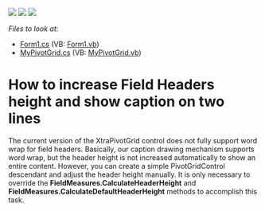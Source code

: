 <!-- default badges list -->
![](https://img.shields.io/endpoint?url=https://codecentral.devexpress.com/api/v1/VersionRange/128582217/15.1.4%2B)
[![](https://img.shields.io/badge/Open_in_DevExpress_Support_Center-FF7200?style=flat-square&logo=DevExpress&logoColor=white)](https://supportcenter.devexpress.com/ticket/details/E3526)
[![](https://img.shields.io/badge/📖_How_to_use_DevExpress_Examples-e9f6fc?style=flat-square)](https://docs.devexpress.com/GeneralInformation/403183)
<!-- default badges end -->
<!-- default file list -->
*Files to look at*:

* [Form1.cs](./CS/WindowsApplication53/Form1.cs) (VB: [Form1.vb](./VB/WindowsApplication53/Form1.vb))
* [MyPivotGrid.cs](./CS/WindowsApplication53/MyPivotGrid.cs) (VB: [MyPivotGrid.vb](./VB/WindowsApplication53/MyPivotGrid.vb))
<!-- default file list end -->
# How to increase Field Headers height and show caption on two lines


<p>The current version of the XtraPivotGrid control does not fully support word wrap for field headers. Basically, our caption drawing mechanism supports word wrap, but the header height is not increased automatically to show an entire content. However, you can create a simple PivotGridControl descendant and adjust the header height manually. It is only necessary to override the <strong>FieldMeasures.CalculateHeaderHeight</strong> and <strong>FieldMeasures.CalculateDefaultHeaderHeight</strong> methods to accomplish this task.</p>

<br/>


